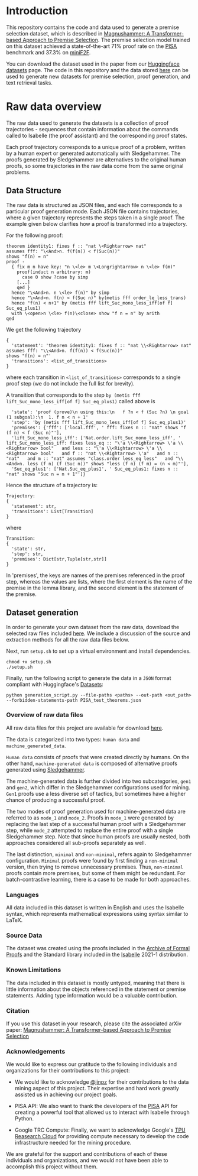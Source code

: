 # Introduction

This repository contains the code and data used to generate a premise selection dataset, which is described in [Magnushammer: A Transformer-based Approach to Premise Selection](https://arxiv.org/abs/2303.04488). The premise selection model trained on this dataset achieved a state-of-the-art 71% proof rate on the [PISA](http://aitp-conference.org/2021/abstract/paper_17.pdf) benchmark and 37.3% on [miniF2F](https://arxiv.org/abs/2109.00110).

You can download the dataset used in the paper from our [Huggingface datasets](https://huggingface.co/datasets/Simontwice/premise_selection_in_isabelle) page. The code in this repository and the data stored [here](https://huggingface.co/datasets/Simontwice/premise_selection_in_isabelle/tree/main) can be used to generate new datasets for premise selection, proof generation, and text retrieval tasks.

# Raw data overview

The raw data used to generate the datasets is a collection of proof trajectories - sequences that contain information about the commands called to Isabelle (the proof assistant) and the corresponding proof states.

Each proof trajectory corresponds to a unique proof of a problem, written by a human expert or generated automatically with Sledgehammer. The proofs generated by Sledgehammer are alternatives to the original human proofs, so some trajectories in the raw data come from the same original problems.

## Data Structure

The raw data is structured as JSON files, and each file corresponds to a particular proof generation mode. Each JSON file contains trajectories, where a given trajectory represents the steps taken in a single proof. The example given below clarifies how a proof is transformed into a trajectory.

For the following proof:
```
theorem identity1: fixes f :: "nat \<Rightarrow> nat"
assumes fff: "\<And>n. f(f(n)) < f(Suc(n))"
shows "f(n) = n"
proof -
  { fix m n have key: "n \<le> m \<Longrightarrow> n \<le> f(m)"
    proof(induct n arbitrary: m)
      case 0 show ?case by simp
    [...]
    qed }
  hence "\<And>n. n \<le> f(n)" by simp
  hence "\<And>n. f(n) < f(Suc n)" by(metis fff order_le_less_trans)
  hence "f(n) < n+1" by (metis fff lift_Suc_mono_less_iff[of f] Suc_eq_plus1)
  with \<open>n \<le> f(n)\<close> show "f n = n" by arith
qed
```
We get the following trajectory

```
{
  'statement': 'theorem identity1: fixes f :: "nat \\<Rightarrow> nat"
assumes fff: "\\<And>n. f(f(n)) < f(Suc(n))"
shows "f(n) = n"'
  'transitions': <list_of_transitions>
}
```
where each transition in `<list_of_transitions>` corresponds to a single proof step (we do not include the full list for brevity).

A transition that corresponds to the step `by (metis fff lift_Suc_mono_less_iff[of f] Suc_eq_plus1)` called above is
```
  'state': 'proof (prove)\n using this:\n   f ?n < f (Suc ?n) \n goal (1 subgoal):\n  1. f n < n + 1'
  'step': 'by (metis fff lift_Suc_mono_less_iff[of f] Suc_eq_plus1)'
  'premises': {'fff': ['local.fff', ' fff: fixes n :: "nat" shows "f (f n) < f (Suc n)"'], 
  'lift_Suc_mono_less_iff': ['Nat.order.lift_Suc_mono_less_iff', ' lift_Suc_mono_less_iff: fixes less_eq :: "\'a \\<Rightarrow> \'a \\<Rightarrow> bool"   and less :: "\'a \\<Rightarrow> \'a \\<Rightarrow> bool"   and f :: "nat \\<Rightarrow> \'a"   and n :: "nat"   and m :: "nat" assumes "class.order less_eq less"   and "\\<And>n. less (f n) (f (Suc n))" shows "less (f n) (f m) = (n < m)"'],
  'Suc_eq_plus1': ['Nat.Suc_eq_plus1', ' Suc_eq_plus1: fixes n :: "nat" shows "Suc n = n + 1"']}
```
Hence the structure of a trajectory is:
```
Trajectory:
{
  'statement': str,
  'transitions': List[Transition]
}
```
where
```
Transition: 
{
  'state': str,
  'step': str,
  'premises': Dict[str,Tuple[str,str]]
}
```
In 'premises', the keys are names of the premises referenced in the proof step, whereas the values are lists, where the first element is the name of the premise in the lemma library, and the second element is the statement of the premise.

## Dataset generation

In order to generate your own dataset from the raw data, download the selected raw files included [here](https://huggingface.co/datasets/Simontwice/premise_selection_in_isabelle/tree/main). We include a discussion of the source and extraction methods for all the raw data files below.

Next, run `setup.sh` to set up a virtual environment and install dependencies.
```
chmod +x setup.sh
./setup.sh
```
Finally, run the following script to generate the data in a `JSON` format compliant with Huggingface's [Datasets](https://huggingface.co/docs/datasets/index):
```
python generation_script.py --file-paths <paths> --out-path <out_path> --forbidden-statements-path PISA_test_theorems.json
```

### Overview of raw data files
All raw data files for this project are available for download [here](https://huggingface.co/datasets/Simontwice/premise_selection_in_isabelle/tree/main).

The data is categorized into two types: `human data` and `machine_generated_data`.

`Human data` consists of proofs that were created directly by humans. On the other hand, `machine-generated data` is composed of alternative proofs generated using [Sledgehammer](https://isabelle.in.tum.de/website-Isabelle2009-1/sledgehammer.html).

The machine-generated data is further divided into two subcategories, `gen1` and `gen2`, which differ in the Sledgehammer configurations used for mining. `Gen1` proofs use a less diverse set of tactics, but sometimes have a higher chance of producing a successful proof.

The two modes of proof generation used for machine-generated data are referred to as `mode_1` and `mode_2`. Proofs in `mode_1` were generated by replacing the last step of a successful human proof with a Sledgehammer step, while `mode_2` attempted to replace the entire proof with a single Sledgehammer step. Note that since human proofs are usually nested, both approaches considered all sub-proofs separately as well.

The last distinction, `minimal` and `non-minimal`, refers again to Sledgehammer configuration. `Minimal` proofs were found by first finding a `non-minimal` version, then trying to remove unnecessary premises. Thus, `non-minimal` proofs contain more premises, but some of them might be redundant. For batch-contrastive learning, there is a case to be made for both approaches.

### Languages

All data included in this dataset is written in English and uses the Isabelle syntax, which represents mathematical expressions using syntax similar to LaTeX.

### Source Data
The dataset was created using the proofs included in the [Archive of Formal Proofs](https://www.isa-afp.org/) and the Standard library included in the [Isabelle](https://isabelle.in.tum.de/) 2021-1 distribution.

### Known Limitations

The data included in this dataset is mostly untyped, meaning that there is little information about the objects referenced in the statement or premise statements. Adding type information would be a valuable contribution.

### Citation
If you use this dataset in your research, please cite the associated arXiv paper: [Magnushammer: A Transformer-based Approach to Premise Selection](https://arxiv.org/abs/2303.04488)

### Acknowledgements
We would like to express our gratitude to the following individuals and organizations for their contributions to this project:

* We would like to acknowledge [@jinpz](https://github.com/jinpz) for their contributions to the data mining aspect of this project. Their expertise and hard work greatly assisted us in achieving our project goals.

* PISA API: We also want to thank the developers of the [PISA](https://github.com/albertqjiang/Portal-to-ISAbelle) API for creating a powerful tool that allowed us to interact with Isabelle through Python.

* Google TRC Compute: Finally, we want to acknowledge Google's [TPU Reasearch Cloud](https://sites.research.google/trc/about/) for providing compute necessary to develop the code infrastructure needed for the mining procedure.

We are grateful for the support and contributions of each of these individuals and organizations, and we would not have been able to accomplish this project without them.
